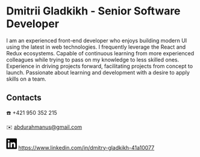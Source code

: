 # Dmitrii Gladkikh - Senior Software Developer

I am an experienced front-end developer who enjoys building modern UI using the latest in web technologies. I frequently leverage the React and Redux ecosystems. Capable of continuous learning from more experienced colleagues while trying to pass on my knowledge to less skilled ones. Experience in driving projects forward, facilitating projects from concept to launch. Passionate about learning and development with a desire to apply skills on a team.

## Contacts

☎️ +421 950 352 215

✉️ abdurahmanus@gmail.com

![LinkedIn icon](../public/linkedin.svg) https://www.linkedin.com/in/dmitry-gladkikh-41a10077
